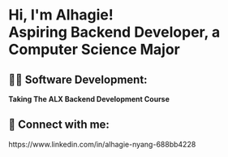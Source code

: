 <h1>Hi, I'm Alhagie! <br/>Aspiring Backend Developer, a Computer Science Major</h1>

<h2>👨‍💻 Software Development:</h2>
<b> Taking The ALX Backend Development Course </b>
<h2> 🤳 Connect with me:</h2>
https://www.linkedin.com/in/alhagie-nyang-688bb4228
<!--

-->
